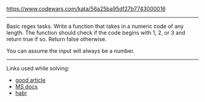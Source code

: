 https://www.codewars.com/kata/56a25ba95df27b7743000016

---

Basic regex tasks. Write a function that takes in a numeric code of any length.
The function should check if the code begins with 1, 2, or 3 and return true if so. Return false otherwise.

You can assume the input will always be a number.

---

Links used while solving:
- [good article](https://metanit.com/sharp/tutorial/7.4.php) 
- [MS docs](https://docs.microsoft.com/ru-ru/dotnet/api/system.text.regularexpressions.regex?view=netframework-4.8) 
- [habr](https://habr.com/ru/company/otus/blog/469989/) 

